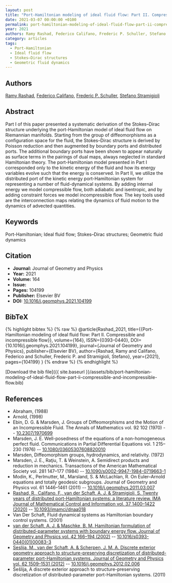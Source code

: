 ```yaml
---
layout: post
title: "Port-Hamiltonian modeling of ideal fluid flow: Part II. Compressible and incompressible flow"
date: 2021-03-07 00:00:00 +0100
permalink: port-hamiltonian-modeling-of-ideal-fluid-flow-part-ii-compressible-and-incompressible-flow
year: 2021
authors: Ramy Rashad, Federico Califano, Frederic P. Schuller, Stefano Stramigioli
category: articles
tags:
  - Port-Hamiltonian
  - Ideal fluid flow
  - Stokes–Dirac structures
  - Geometric fluid dynamics
---
```

 
## Authors
[Ramy Rashad](authors/ramy-rashad), [Federico Califano](authors/federico-califano), [Frederic P. Schuller](authors/frederic-p-schuller), [Stefano Stramigioli](authors/stefano-stramigioli)
 
## Abstract
Part I of this paper presented a systematic derivation of the Stokes–Dirac structure underlying the port-Hamiltonian model of ideal fluid flow on Riemannian manifolds. Starting from the group of diffeomorphisms as a configuration space for the fluid, the Stokes–Dirac structure is derived by Poisson reduction and then augmented by boundary ports and distributed ports. The additional boundary ports have been shown to appear naturally as surface terms in the pairings of dual maps, always neglected in standard Hamiltonian theory. The port-Hamiltonian model presented in Part I corresponded only to the kinetic energy of the fluid and how its energy variables evolve such that the energy is conserved. In Part II, we utilize the distributed port of the kinetic energy port-Hamiltonian system for representing a number of fluid-dynamical systems. By adding internal energy we model compressible flow, both adiabatic and isentropic, and by adding constraint forces we model incompressible flow. The key tools used are the interconnection maps relating the dynamics of fluid motion to the dynamics of advected quantities.
 
## Keywords
Port-Hamiltonian; Ideal fluid flow; Stokes–Dirac structures; Geometric fluid dynamics
 
## Citation
- **Journal:** Journal of Geometry and Physics
- **Year:** 2021
- **Volume:** 164
- **Issue:** 
- **Pages:** 104199
- **Publisher:** Elsevier BV
- **DOI:** [10.1016/j.geomphys.2021.104199](https://doi.org/10.1016/j.geomphys.2021.104199)
 
## BibTeX
{% highlight bibtex %}
{% raw %}
@article{Rashad_2021,
  title={{Port-Hamiltonian modeling of ideal fluid flow: Part II. Compressible and incompressible flow}},
  volume={164},
  ISSN={0393-0440},
  DOI={10.1016/j.geomphys.2021.104199},
  journal={Journal of Geometry and Physics},
  publisher={Elsevier BV},
  author={Rashad, Ramy and Califano, Federico and Schuller, Frederic P. and Stramigioli, Stefano},
  year={2021},
  pages={104199}
}
{% endraw %}
{% endhighlight %}
 
[Download the bib file]({{ site.baseurl }}/assets/bib/port-hamiltonian-modeling-of-ideal-fluid-flow-part-ii-compressible-and-incompressible-flow.bib)
 
## References
- Abraham, (1988)
- Arnold, (1998)
- Ebin, D. G. & Marsden, J. Groups of Diffeomorphisms and the Motion of an Incompressible Fluid. The Annals of Mathematics vol. 92 102 (1970) -- [10.2307/1970699](https://doi.org/10.2307/1970699)
- Marsden, J. E. Well-posedness of the equations of a non-homogeneous perfect fluid. Communications in Partial Differential Equations vol. 1 215–230 (1976) -- [10.1080/03605307608820010](https://doi.org/10.1080/03605307608820010)
- Marsden, Diffeomorphism groups, hydrodynamics, and relativity. (1972)
- Marsden, J. E., Raţiu, T. & Weinstein, A. Semidirect products and reduction in mechanics. Transactions of the American Mathematical Society vol. 281 147–177 (1984) -- [10.1090/s0002-9947-1984-0719663-1](https://doi.org/10.1090/s0002-9947-1984-0719663-1)
- Modin, K., Perlmutter, M., Marsland, S. & McLachlan, R. On Euler–Arnold equations and totally geodesic subgroups. Journal of Geometry and Physics vol. 61 1446–1461 (2011) -- [10.1016/j.geomphys.2011.03.007](https://doi.org/10.1016/j.geomphys.2011.03.007)
- [Rashad, R., Califano, F., van der Schaft, A. J. & Stramigioli, S. Twenty years of distributed port-Hamiltonian systems: a literature review. IMA Journal of Mathematical Control and Information vol. 37 1400–1422 (2020)](twenty-years-of-distributed-port-hamiltonian-systems-a-literature-review) -- [10.1093/imamci/dnaa018](https://doi.org/10.1093/imamci/dnaa018)
- Van Der Schaft, Fluid dynamical systems as Hamiltonian boundary control systems. (2001)
- [van der Schaft, A. J. & Maschke, B. M. Hamiltonian formulation of distributed-parameter systems with boundary energy flow. Journal of Geometry and Physics vol. 42 166–194 (2002)](hamiltonian-formulation-of-distributed-parameter-systems-with-boundary-energy-flow) -- [10.1016/s0393-0440(01)00083-3](https://doi.org/10.1016/s0393-0440(01)00083-3)
- [Seslija, M., van der Schaft, A. & Scherpen, J. M. A. Discrete exterior geometry approach to structure-preserving discretization of distributed-parameter port-Hamiltonian systems. Journal of Geometry and Physics vol. 62 1509–1531 (2012)](discrete-exterior-geometry-approach-to-structure-preserving-discretization-of-distributed-parameter-port-hamiltonian-systems) -- [10.1016/j.geomphys.2012.02.006](https://doi.org/10.1016/j.geomphys.2012.02.006)
- Šešlija, A discrete exterior approach to structure-preserving discretization of distributed-parameter port-Hamiltonian systems. (2011)


